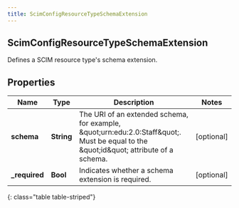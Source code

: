 ```yaml
---
title: ScimConfigResourceTypeSchemaExtension
---
```

## ScimConfigResourceTypeSchemaExtension
Defines a SCIM resource type&#39;s schema extension.

## Properties

|Name | Type | Description | Notes|
|------------ | ------------- | ------------- | -------------|
| **schema** | **String** | The URI of an extended schema, for example, \&quot;urn:edu:2.0:Staff\&quot;. Must be equal to the \&quot;id\&quot; attribute of a schema. | [optional] |
| **_required** | **Bool** | Indicates whether a schema extension is required. | [optional] |
{: class="table table-striped"}


